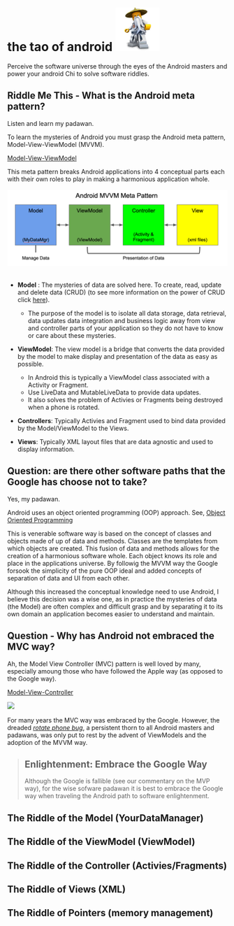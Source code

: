 
# the tao of android <img src="images/sensei.jpg" width="100" height="100">

Perceive the software universe through the eyes of the Android masters and power your android Chi to solve software riddles.

## Riddle Me This - What is the Android meta pattern?
Listen and learn my padawan.

To learn the mysteries of Android you must grasp the Android meta pattern, Model-View-ViewModel (MVVM). 

[Model-View-ViewModel](https://en.wikipedia.org/wiki/Model%E2%80%93view%E2%80%93viewmodel)

This meta pattern breaks Android applications into 4 conceptual parts each with their own roles to play in making a harmonious application whole.
<br>
<br>
<img src="images/android_meta_mvvm.png">
<br>
<br>
- **Model** : The mysteries of data are solved here. To create, read, update and delete data (CRUD) (to see more information on the power of CRUD click [here](https://en.wikipedia.org/wiki/Create,_read,_update_and_delete)). 
  - The purpose of the model is to isolate all data storage, data retrieval, data updates data integration and business logic away from view and controller parts of your application so they do not have to know or care about these mysteries. 
  <add example code>
- **ViewModel**: The view model is a bridge that converts the data provided by the model to make display and presentation of the data as easy as possible.
  - In Android this is typically a ViewModel class associated with a Activity or Fragment.
  - Use LiveData and MutableLiveData to provide data updates.
  - It also solves the problem of Activies or Fragments being destroyed when a phone is rotated.
  <add example code>
- **Controllers**: Typically Activies and Fragment used to bind data provided by the Model/ViewModel to the Views.
  <add example code>

- **Views**: Typically XML layout files that are data agnostic and used to display information. 
  <add example code>

## Question: are there other software paths that the Google has choose not to take?

Yes, my padawan.

Android uses an object oriented programming (OOP) approach. See,
[Object Oriented Programming](https://en.wikipedia.org/wiki/Object-oriented_programming)

This is venerable software way is based on the concept of classes and objects made of up of data and methods. Classes are the templates from which objects are created. This fusion of data and methods allows for the creation of a harmonious software whole. Each object knows its role and place in the applications universe. By followig the MVVM way the Google forsook the simplicity of the pure OOP ideal and added concepts of separation of data and UI from each other. 

Although this increased the conceptual knowledge need to use Android, I believe this decision was a wise one, as in practice the mysteries of data (the Model) are often complex and difficult grasp and by separating it to its own domain an application becomes easier to understand and maintain.

<add in section on memory management>

## Question - Why has Android not embraced the MVC way?

Ah, the Model View Controller (MVC) pattern is well loved by many, especially amoung those who have followed the Apple way (as opposed to the Google way). 

[Model-View-Controller](https://en.wikipedia.org/wiki/Model%E2%80%93view%E2%80%93controller)

<img src="https://upload.wikimedia.org/wikipedia/commons/thumb/a/a0/MVC-Process.svg/218px-MVC-Process.svg.png">

For many years the MVC way was embraced by the Google. However, the dreaded *[rotate phone bug](https://stackoverflow.com/questions/27233787/why-the-android-activity-gets-destroyed-on-rotation)*, a persistent thorn to all Android masters and padawans, was only put to rest by the advent of ViewModels and the adoption of the MVVM way. 
>## Enlightenment: Embrace the Google Way
>Although the Google is fallible (see our commentary on the MVP way), for the wise sofware padawan it is best to embrace the Google way when traveling the Android path to software enlightenment.

## The Riddle of the Model (YourDataManager)
## The Riddle of the ViewModel (ViewModel)
## The Riddle of the Controller (Activies/Fragments)
## The Riddle of Views (XML)
## The Riddle of Pointers (memory management)
